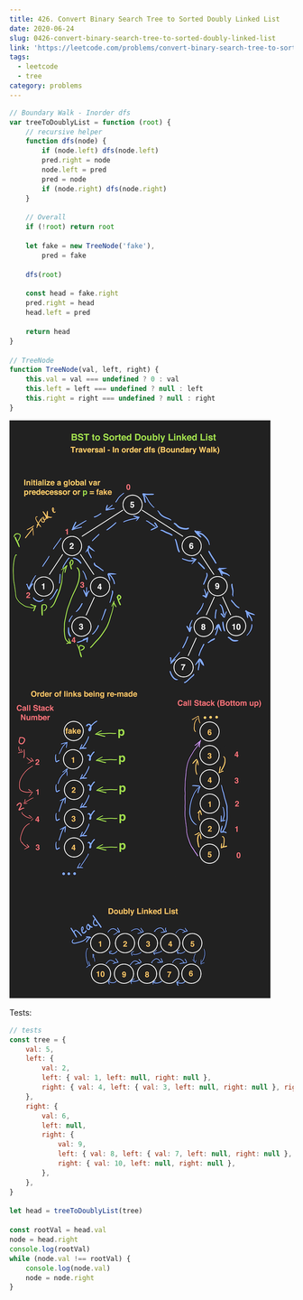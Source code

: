 ```yaml
---
title: 426. Convert Binary Search Tree to Sorted Doubly Linked List
date: 2020-06-24
slug: 0426-convert-binary-search-tree-to-sorted-doubly-linked-list
link: 'https://leetcode.com/problems/convert-binary-search-tree-to-sorted-doubly-linked-list/'
tags:
  - leetcode
  - tree
category: problems
---
```


```js
// Boundary Walk - Inorder dfs
var treeToDoublyList = function (root) {
	// recursive helper
	function dfs(node) {
		if (node.left) dfs(node.left)
		pred.right = node
		node.left = pred
		pred = node
		if (node.right) dfs(node.right)
	}

	// Overall
	if (!root) return root

	let fake = new TreeNode('fake'),
		pred = fake

	dfs(root)

	const head = fake.right
	pred.right = head
	head.left = pred

	return head
}

// TreeNode
function TreeNode(val, left, right) {
	this.val = val === undefined ? 0 : val
	this.left = left === undefined ? null : left
	this.right = right === undefined ? null : right
}
```

<a href="/img/binary-search-tree-to-sorted-doubly-linked-list.png" target="_blank">
<img src="../../../../static/img/binary-search-tree-to-sorted-doubly-linked-list.png"/>
</a>

Tests:

```js
// tests
const tree = {
	val: 5,
	left: {
		val: 2,
		left: { val: 1, left: null, right: null },
		right: { val: 4, left: { val: 3, left: null, right: null }, right: null },
	},
	right: {
		val: 6,
		left: null,
		right: {
			val: 9,
			left: { val: 8, left: { val: 7, left: null, right: null }, right: null },
			right: { val: 10, left: null, right: null },
		},
	},
}

let head = treeToDoublyList(tree)

const rootVal = head.val
node = head.right
console.log(rootVal)
while (node.val !== rootVal) {
	console.log(node.val)
	node = node.right
}
```
